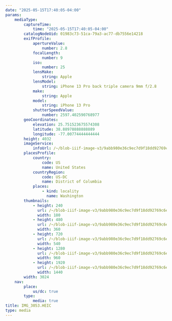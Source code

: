 ```yaml
---
date: "2025-05-15T17:40:05-04:00"
params:
    mediaType:
        captureTime:
            time: "2025-05-15T17:40:05-04:00"
        catalogNodeUid: 01983c73-51ca-79a3-ac77-db7556e14218
        exifProfile:
            apertureValue:
                number: 2.8
            focalLength:
                number: 9
            iso:
                number: 25
            lensMake:
                string: Apple
            lensModel:
                string: iPhone 13 Pro back triple camera 9mm f/2.8
            make:
                string: Apple
            model:
                string: iPhone 13 Pro
            shutterSpeedValue:
                number: 2597.402590768977
        geoCoordinates:
            elevation: 25.751523675574308
            latitude: 38.88978888888889
            longitude: -77.00774444444444
        height: 4032
        imageService:
            infoUrl: /~/blob-iiif-image-v3/9abb980e36c9ec7d9f18dd92769c6e6000278b11669b063ed77f58205b16f417/info.json
        placesProfile:
            country:
                code: US
                name: United States
            countryRegion:
                code: US-DC
                name: District of Columbia
            places:
                - kind: locality
                  name: Washington
        thumbnails:
            - height: 240
              url: /~/blob-iiif-image-v3/9abb980e36c9ec7d9f18dd92769c6e6000278b11669b063ed77f58205b16f417/full/180%2C240/0/default.jpg
              width: 180
            - height: 480
              url: /~/blob-iiif-image-v3/9abb980e36c9ec7d9f18dd92769c6e6000278b11669b063ed77f58205b16f417/full/360%2C480/0/default.jpg
              width: 360
            - height: 720
              url: /~/blob-iiif-image-v3/9abb980e36c9ec7d9f18dd92769c6e6000278b11669b063ed77f58205b16f417/full/540%2C720/0/default.jpg
              width: 540
            - height: 1280
              url: /~/blob-iiif-image-v3/9abb980e36c9ec7d9f18dd92769c6e6000278b11669b063ed77f58205b16f417/full/960%2C1280/0/default.jpg
              width: 960
            - height: 1920
              url: /~/blob-iiif-image-v3/9abb980e36c9ec7d9f18dd92769c6e6000278b11669b063ed77f58205b16f417/full/1440%2C1920/0/default.jpg
              width: 1440
        width: 3024
    nav:
        place:
            us/dc: true
        type:
            media: true
title: IMG_3053.HEIC
type: media
---
```

